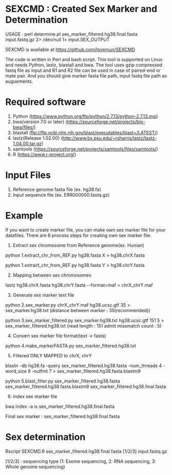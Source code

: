 # SEXCMD : Created Sex Marker and Determination

 USAGE : perl determine.pl sex_marker_filtered.hg38.final.fasta input.fastq.gz 2> /dev/null 1> input.SEX_OUTPUT

 SEXCMD is available at https://github.com/lovemun/SEXCMD

 The code is written in Perl and bash script. This tool is supported on Linux and needs Python, lastz, blastall and bwa. The tool uses gzip compressed fastq file as input and R1 and R2 file can be used in case of paired-end or mate pair. And you should give marker fasta file path, input fastq file path as auguements.

# Required software
 1. Python (https://www.python.org/ftp/python/2.7.13/python-2.7.13.msi)
 2. bwa(version 7.0 or later) (https://sourceforge.net/projects/bio-bwa/files/)
 3. blastall (ftp://ftp.ncbi.nlm.nih.gov/blast/executables/blast+/LATEST/)
 4. lastz(Release 1.02.00) (http://www.bx.psu.edu/~rsharris/lastz/lastz-1.04.00.tar.gz)
 5. samtools (https://sourceforge.net/projects/samtools/files/samtools/)
 6. R (https://www.r-project.org/)
 
# Input Files
 1. Reference genome fasta file (ex. hg38.fa)
 2. Input sequence file (ex. ERR000000.fastq.gz)

# Example
 If you want to create marker file, you can make own sex marker file for your datafiles. There are 6 process steps for creating own sex marker file.

1. Extract sex chromosome from Reference genome(ex. Human)

  python 1.extract_chr_from_REF.py hg38.fasta X > hg38.chrX.fasta

  python 1.extract_chr_from_REF.py hg38.fasta Y > hg38.chrY.fasta


2. Mapping between sex chromosomes

 lastz hg38.chrX.fasta hg38.chrY.fasta --format=maf > chrX_chrY.maf

3. Generate sex marker text file

 python 2.sex_marker.py chrX_chrY.maf hg38.ucsc.gtf 35 > sex_marker.hg38.txt 
 (distance between marker : 35(recommended))

 python 3.sex_marker_filtered.py sex_marker.hg38.txt hg38.ucsc.gtf 151 5 > sex_marker_filtered.hg38.txt 
 (read length : 151 admit missmatch count : 5)

4. Convert sex marker file format(text -> fasta)

 python 4.make_markerFASTA.py sex_marker_filtered.hg38.txt

5. Filtered ONLY MAPPED to chrX, chrY

 blastn -db hg38.fa -query sex_marker_filtered.hg38.fasta -num_threads 4 -word_size 8 -outfmt 7 > sex_marker_filtered.hg38.fasta.blastm9
 
 python 5.blast_filter.py sex_marker_filtered.hg38.fasta sex_marker_filtered.hg38.fasta.blastm9 sex_marker_filtered.hg38.final.fasta

6. Index sex marker file

 bwa index -a is sex_marker_filtered.hg38.final.fasta

Final sex marker : sex_marker_filtered.hg38.final.fasta

# Sex determination

Rscript SEXCMD.R sex_marker_filtered.hg38.final.fasta [1/2/3] input.fastq.gz

[1/2/3] : sequencing type (1: Exome sequencing, 2: RNA sequencing, 3: Whole genome sequencing)

